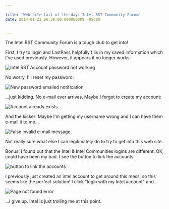 ```yaml
---
 
title: 'Web site fail of the day: Intel RST Community Forum'
date: 2014-01-21 06:39:00.000000000 -05:00


---
```

The Intel RST Community Forum is a tough club to get into!

First, I try to login and LastPass helpfully fills in my saved information which I've used previously.  However, it appears it no longer works:

![Intel RST Account password not working]({{site.post-images}}/2014_01_21_06_33_21_Intel_Login.png)

No worry, I'll reset my password:

![New password emailed notification]({{site.post-images}}/2014_01_21_06_34_03_New_Password_e_mailed.png)

...just kidding. No e-mail ever arrives. Maybe I forgot to create my account:

![Account already exists]({{site.post-images}}/2014_01_21_06_32_20_Register_for_Intel_Communities.png)

And the kicker: Maybe I'm getting my username wrong and I can have them e-mail it to me...

![False invalid e-mail message]({{site.post-images}}/IntelRST_ValidEmailIssue.png)

Not really sure what else I can legitimately do to try to get into this web site..

Bonus! I found out that the Intel &amp; Intel Communities logins are different. OK, could have been my bad. I see the button to link the accounts:

![button to link the accounts]({{site.post-images}}/2014_01_21_06_57_34_Intel_Communities.png)

I previously just created an intel account to get around this mess, so this seems like the perfect solution! I click "login with my Intel account" and...

![Page not found error]({{site.post-images}}/2014_01_21_06_57_55_The_page_can_t_be_found_404_.png)

...I give up. Intel is just trolling me at this point.
